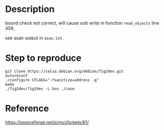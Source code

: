 # Description

bound check not correct, will cause oob write in function ``read_objects`` line 459,

see asan output in ``asan.txt``.

# Step to reproduce

```
git clone https://salsa.debian.org/debian/fig2dev.git
autoreconf
./configure CFLAGS="-fsanitize=address -g"
make
./fig2dev/fig2dev -L box ./case
```

# Reference

https://sourceforge.net/p/mcj/tickets/61/

